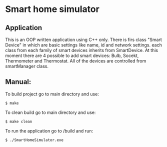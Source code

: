 # Smart home simulator
## Application
This is an OOP written application using C++ only. There is firs class "Smart Device" in which are basic settings like name, id and network settings. each class from each family of smart devices inherits from SmartDevice. At this moment there are 4 possible to add smart devices: Bulb, Socekt, Thermometer and Thermostat.
All of the devices are controlled from smartManager class. 
## Manual:
To build project go to main directory and use:
```
$ make
```
To clean build go to main directory and use:
```
$ make clean
```
To run the application go to /build and run:
```
$ ./SmartHomeSimulator.exe
```